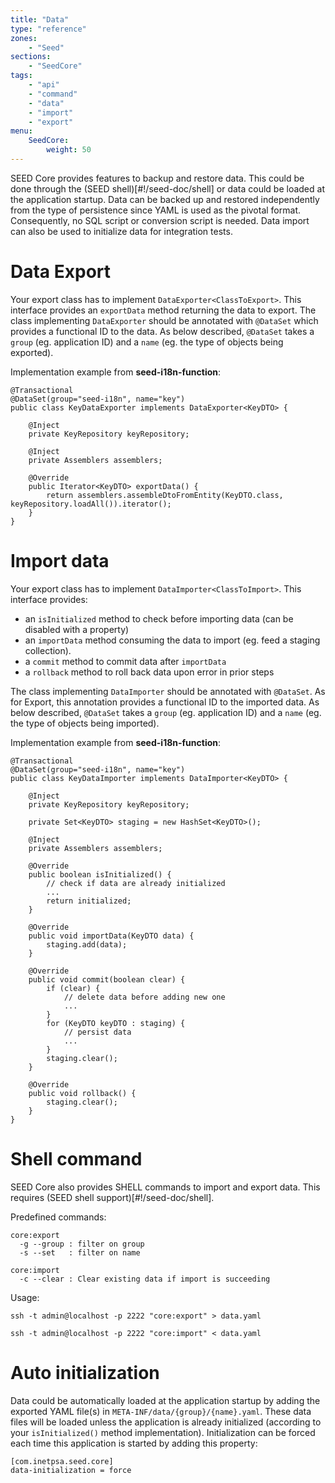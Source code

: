 ```yaml
---
title: "Data"
type: "reference"
zones:
    - "Seed"
sections:
    - "SeedCore"
tags:
    - "api"
    - "command"
    - "data"
    - "import"
    - "export"
menu:
    SeedCore:
        weight: 50
---
```


SEED Core provides features to backup and restore data. This could be done through the (SEED shell)[#!/seed-doc/shell] 
or data could be loaded at the application startup. Data can be backed up and restored independently from the type of 
persistence since YAML is used as the pivotal format. Consequently, no SQL script or conversion script is needed. Data 
import can also be used to initialize data for integration tests.

# Data Export
Your export class has to implement `DataExporter<ClassToExport>`. This interface provides an `exportData` method 
returning the data to export. The class implementing `DataExporter` should be annotated with `@DataSet` which provides 
a functional ID to the data. As below described, `@DataSet` takes a `group` (eg. application ID) and a `name` (eg. the 
type of objects being exported).

Implementation example from **seed-i18n-function**: 

    @Transactional
    @DataSet(group="seed-i18n", name="key")
    public class KeyDataExporter implements DataExporter<KeyDTO> {
    
        @Inject
        private KeyRepository keyRepository;
    
        @Inject
        private Assemblers assemblers;
    
        @Override
        public Iterator<KeyDTO> exportData() {
            return assemblers.assembleDtoFromEntity(KeyDTO.class, keyRepository.loadAll()).iterator();
        }
    }

# Import data
Your export class has to implement `DataImporter<ClassToImport>`. This interface provides:

- an `isInitialized` method to check before importing data (can be disabled with a property)
- an `importData`  method consuming the data to import (eg. feed a staging collection). 
- a `commit` method to commit data after `importData`
- a `rollback` method to roll back data upon error in prior steps

The class implementing `DataImporter` should be annotated with `@DataSet`. As for Export, this annotation provides
a functional ID to the imported data. As below described, `@DataSet` takes a `group` (eg. application ID) and a `name` 
(eg. the type of objects being imported).

Implementation example from **seed-i18n-function**: 

    @Transactional
    @DataSet(group="seed-i18n", name="key")
    public class KeyDataImporter implements DataImporter<KeyDTO> {
    
        @Inject
        private KeyRepository keyRepository;
    
        private Set<KeyDTO> staging = new HashSet<KeyDTO>();
    
        @Inject
        private Assemblers assemblers;
    
        @Override
        public boolean isInitialized() {
            // check if data are already initialized
            ...
            return initialized;
        }
    
        @Override
        public void importData(KeyDTO data) {
            staging.add(data);
        }
    
        @Override
        public void commit(boolean clear) {
            if (clear) {
                // delete data before adding new one
                ...
            }
            for (KeyDTO keyDTO : staging) {
                // persist data
                ...
            }
            staging.clear();
        }
    
        @Override
        public void rollback() {
            staging.clear();
        }
    }

# Shell command

SEED Core also provides SHELL commands to import and export data. This requires (SEED shell support)[#!/seed-doc/shell].

Predefined commands:

    core:export
      -g --group : filter on group
      -s --set   : filter on name

    core:import
      -c --clear : Clear existing data if import is succeeding
      
Usage:

	ssh -t admin@localhost -p 2222 "core:export" > data.yaml

	ssh -t admin@localhost -p 2222 "core:import" < data.yaml

# Auto initialization

Data could be automatically loaded at the application startup by adding the exported YAML file(s) in 
`META-INF/data/{group}/{name}.yaml`. These data files will be loaded unless the application is already initialized 
(according to your `isInitialized()` method implementation). Initialization can be forced each time this application 
is started by adding this property:

    [com.inetpsa.seed.core]
    data-initialization = force

